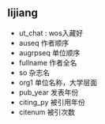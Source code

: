 ## lijiang
- ut_chat : wos入藏好
- auseq 作者顺序
- augrpseq 单位顺序
- fullname 作者全名
- so 杂志名
- org1 单位名称，大学层面
- pub_year 发表年份
- citing_py 被引用年份
- citenum 被引次数
